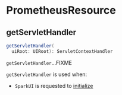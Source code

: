 # PrometheusResource

## <span id="getServletHandler"> getServletHandler

```scala
getServletHandler(
  uiRoot: UIRoot): ServletContextHandler
```

`getServletHandler`...FIXME

`getServletHandler` is used when:

* `SparkUI` is requested to [initialize](SparkUI.md#initialize)
